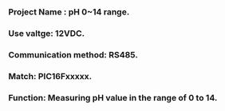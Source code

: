 ### Project Name : pH 0~14 range.
### Use valtge: 12VDC.
### Communication method: RS485.
### Match: PIC16Fxxxxx.
### Function: Measuring pH value in the range of 0 to 14.
